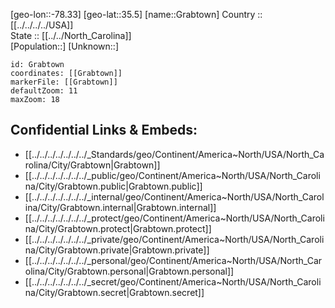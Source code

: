 ﻿---
location: [35.5,-78.33] 
mapzoom: [7,12] 
mapmarker: city 
type: City
tags:
- geo/City


SpocWebEntityId: 30531
isDeleted: false
confidential: public

---
[geo-lon::-78.33] 
[geo-lat::35.5] 
[name::Grabtown] 
Country :: [[../../../../USA]]  
State :: [[../../North_Carolina]]  
[Population::] 
[Unknown::] 


```leaflet
id: Grabtown
coordinates: [[Grabtown]] 
markerFile: [[Grabtown]] 
defaultZoom: 11 
maxZoom: 18
```


## Confidential Links & Embeds: 
- [[../../../../../../../_Standards/geo/Continent/America~North/USA/North_Carolina/City/Grabtown|Grabtown]] 
- [[../../../../../../../_public/geo/Continent/America~North/USA/North_Carolina/City/Grabtown.public|Grabtown.public]] 
- [[../../../../../../../_internal/geo/Continent/America~North/USA/North_Carolina/City/Grabtown.internal|Grabtown.internal]] 
- [[../../../../../../../_protect/geo/Continent/America~North/USA/North_Carolina/City/Grabtown.protect|Grabtown.protect]] 
- [[../../../../../../../_private/geo/Continent/America~North/USA/North_Carolina/City/Grabtown.private|Grabtown.private]] 
- [[../../../../../../../_personal/geo/Continent/America~North/USA/North_Carolina/City/Grabtown.personal|Grabtown.personal]] 
- [[../../../../../../../_secret/geo/Continent/America~North/USA/North_Carolina/City/Grabtown.secret|Grabtown.secret]] 
